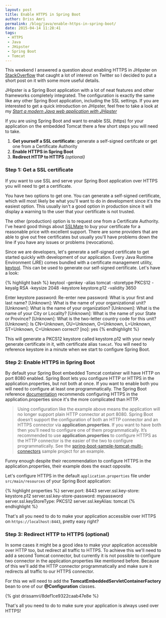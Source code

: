 ```yaml
---
layout: post
title: Enable HTTPS in Spring Boot
author: Driss Amri
permalink: /blog/java/enable-https-in-spring-boot/
date: 2015-04-14 11:28:41
tags:
 - HTTPS
 - Java
 - JHipster
 - Spring Boot
 - Tomcat
---
```

This weekend I answered a question about enabling HTTPS in JHipster on [StackOverflow](http://stackoverflow.com/questions/29522114/how-to-add-self-signed-ssl-certificate-to-jhipster-sample-app/29582178#29582178) that caught a lot of interest on Twitter so I decided to put a short post on it with some more useful details.

JHipster is a Spring Boot application with a lot of neat features and other frameworks completely integrated. The configuration is exactly the same like any other Spring Boot application, including the SSL settings. If you are interested to get a quick introduction on JHipster, feel free to take a look at my [_Start a modern Java web application with JHipster_](http://www.drissamri.com/blog/technology/starting-modern-java-project-with-jhipster/)

If you are using Spring Boot and want to enable SSL (https) for your application on the embedded Tomcat there a few short steps you will need to take.

1.  **Get yourself a SSL certificate:** generate a self-signed certifcate or get one from a Certificate Authority
2.  **Enable HTTPS in Spring Boot**
3.  **Redirect HTTP to HTTPS** _(optional)_

### Step 1: Get a SSL certificate

If you want to use SSL and serve your Spring Boot application over HTTPS you will need to get a certificate.

You have two options to get one. You can generate a self-signed certificate, which will most likely be what you'll want to do in development since it's the easiest option. This usually isn't a good option in production since it will display a warning to the user that your certificate is not trusted.

The other (production) option is to request one from a Certificate Authority. I've heard good things about [SSLMate](https://sslmate.com/) to buy your certificate for a reasonable price with excellent support. There are some providers that are able to give out free certificates but usually you'll have problems down the line if you have any issues or problems (revocations).

Since we are developers, let's generate a self-signed certificate to get started quickly with development of our application. Every Java Runtime Environment (JRE) comes bundled with a certificate management utility, [keytool](https://docs.oracle.com/javase/8/docs/technotes/tools/unix/keytool.html). This can be used to generate our self-signed certificate. Let's have a look:

{% highlight bash %}
 keytool -genkey -alias tomcat
 -storetype PKCS12 -keyalg RSA -keysize 2048
 -keystore keystore.p12 -validity 3650

Enter keystore password:
 Re-enter new password:
 What is your first and last name?
 [Unknown]:
 What is the name of your organizational unit?
 [Unknown]:
 What is the name of your organization?
 [Unknown]:
 What is the name of your City or Locality?
 [Unknown]:
 What is the name of your State or Province?
 [Unknown]:
 What is the two-letter country code for this unit?
 [Unknown]:
 Is CN=Unknown, OU=Unknown, O=Unknown, L=Unknown, ST=Unknown, C=Unknown correct?
 [no]: yes
 {% endhighlight %}

This will generate a PKCS12 keystore called keystore.p12 with your newly generate certificate in it, with certificate alias `tomcat`. You will need to reference keystore in a minute when we start to configure Spring Boot.

### Step 2: Enable HTTPS in Spring Boot

By default your Spring Boot embedded Tomcat container will have HTTP on port 8080 enabled. Spring Boot lets you configure HTTP or HTTPS in the application.properties, but not both at once. If you want to enable both you will need to configure at least one programmatically. The Spring Boot reference [documentation](http://docs.spring.io/spring-boot/docs/current-SNAPSHOT/reference/htmlsingle/#howto-configure-ssl) recommends configuring HTTPS in the application.properties since it's the more complicated than HTTP.

> Using configuration like the example above means the application will no longer support plain HTTP connector at port 8080\. Spring Boot doesn’t support the configuration of both an HTTP connector and an HTTPS connector via **application.properties**. If you want to have both then you’ll need to configure one of them programmatically. It’s recommended to use **application.properties** to configure HTTPS as the HTTP connector is the easier of the two to configure programmatically. See the [spring-boot-sample-tomcat-multi-connectors](http://github.com/spring-projects/spring-boot/tree/master/spring-boot-samples/spring-boot-sample-tomcat-multi-connectors) sample project for an example.

Funny enough despite their recommendation to configure HTTPS in the application.properties, their example does the exact opposite.

Let's configure HTTPS in the default `application.properties` file under `src/main/resources` of your Spring Boot application:

{% highlight properties %}
server.port: 8443
server.ssl.key-store: keystore.p12
server.ssl.key-store-password: mypassword
server.ssl.keyStoreType: PKCS12
server.ssl.keyAlias: tomcat
{% endhighlight %}

That's all you need to do to make your application accessible over HTTPS on `https://localhost:8443`, pretty easy right?

### Step 3: Redirect HTTP to HTTPS (optional)

In some cases it might be a good idea to make your application accessible over HTTP too, but redirect all traffic to HTTPS.
 To achieve this we'll need to add a second Tomcat connector, but currently it is not possible to configure two connector in the application.properties like mentioned before. Because of this we'll add the HTTP connector programmatically and make sure it redirects all traffic to our HTTPS connector.

For this we will need to add the **TomcatEmbeddedServletContainerFactory** bean to one of our **@Configuration** classes.

{% gist drissamri/8def1ce9322caab47e8e %}

That's all you need to do to make sure your application is always used over HTTPS!
